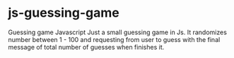 # js-guessing-game
Guessing game Javascript
Just a small guessing game in Js. It randomizes number between 1 - 100 and requesting from user to guess with the final message
of total number of guesses when finishes it.

